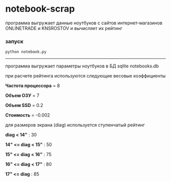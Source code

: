 # notebook-scrap

программа выгружает данные ноутбуков с сайтов интернет-магазинов ONLINETRADE и KNSROSTOV и вычисляет их рейтинг 

### запуск

    python notebook.py
    
* * *

программа выгружает параметры ноутбуков в БД sqlite notebooks.db

при расчете рейтинга используются следующие весовые коэффициенты

**Частота процессора** = 8

**Объем ОЗУ** = 7

**Объем SSD** = 0.2

**Стоимость** = -0.002

для размеров экрана (diag) используется ступенчатый рейтинг

**diag < 14"** : 30

**14" <= diag < 15"** : 50

**15" <= diag < 16"** : 75

**16" <= diag < 17"** : 80

**17" <= diag** : 85

